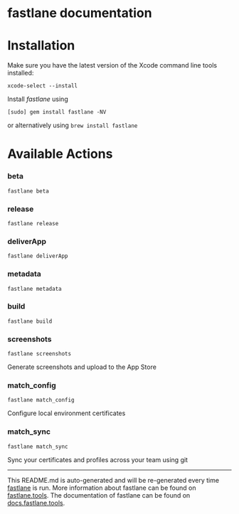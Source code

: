 fastlane documentation
================
# Installation

Make sure you have the latest version of the Xcode command line tools installed:

```
xcode-select --install
```

Install _fastlane_ using
```
[sudo] gem install fastlane -NV
```
or alternatively using `brew install fastlane`

# Available Actions
### beta
```
fastlane beta
```

### release
```
fastlane release
```

### deliverApp
```
fastlane deliverApp
```

### metadata
```
fastlane metadata
```

### build
```
fastlane build
```

### screenshots
```
fastlane screenshots
```
Generate screenshots and upload to the App Store
### match_config
```
fastlane match_config
```
Configure local environment certificates
### match_sync
```
fastlane match_sync
```
Sync your certificates and profiles across your team using git

----

This README.md is auto-generated and will be re-generated every time [fastlane](https://fastlane.tools) is run.
More information about fastlane can be found on [fastlane.tools](https://fastlane.tools).
The documentation of fastlane can be found on [docs.fastlane.tools](https://docs.fastlane.tools).
